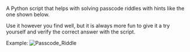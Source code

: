 A Python script that helps with solving passcode riddles with hints like the one shown below.

Use it however you find well, but it is always more fun to give it a try yourself and verify the correct answer with the script. 

Example:
![Passcode_Riddle](https://github.com/nplachkov/PasscodeHintCracker/assets/137792060/b798ac83-9aa9-439e-9685-a32ea337330c)
